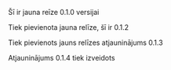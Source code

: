 Šī ir jauna reīze 0.1.0 versijai

Tiek pievienota jauna relīze, šī ir 0.1.2

Tiek pievienots jauns relīzes atjauninājums 0.1.3

Atjauninājums 0.1.4 tiek izveidots 

 


